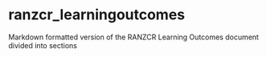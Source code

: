 # ranzcr_learningoutcomes
Markdown formatted version of the RANZCR Learning Outcomes document divided into sections
